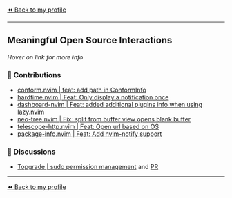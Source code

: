 [⏪ Back to my profile](https://github.com/agoodshort)

---

## Meaningful Open Source Interactions

_Hover on link for more info_

### 📝 Contributions

- [conform.nvim | feat: add path in ConformInfo](https://github.com/stevearc/conform.nvim/pull/244)
- [hardtime.nvim | Feat: Only display a notification once](https://github.com/m4xshen/hardtime.nvim/pull/25)
- [dashboard-nvim | Feat: added additional plugins info when using lazy.nvim](https://github.com/nvimdev/dashboard-nvim/pull/370)
- [neo-tree.nvim | Fix: split from buffer view opens blank buffer](https://github.com/nvim-neo-tree/neo-tree.nvim/pull/1004)
- [telescope-http.nvim | Feat: Open url based on OS](https://github.com/barrett-ruth/telescope-http.nvim/pull/1)
- [package-info.nvim | Feat: Add nvim-notify support](https://github.com/vuki656/package-info.nvim/pull/143)

### 💬 Discussions

- [Topgrade | sudo permission management](https://github.com/topgrade-rs/topgrade/discussions/372#discussioncomment-7196964) and [PR](https://github.com/topgrade-rs/topgrade/pull/565)

---

[⏪ Back to my profile](https://github.com/agoodshort)
